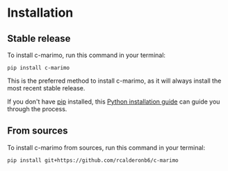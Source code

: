 # Installation

## Stable release

To install c-marimo, run this command in your terminal:

```
pip install c-marimo
```

This is the preferred method to install c-marimo, as it will always install the most recent stable release.

If you don't have [pip](https://pip.pypa.io) installed, this [Python installation guide](http://docs.python-guide.org/en/latest/starting/installation/) can guide you through the process.

## From sources

To install c-marimo from sources, run this command in your terminal:

```
pip install git+https://github.com/rcalderonb6/c-marimo
```
